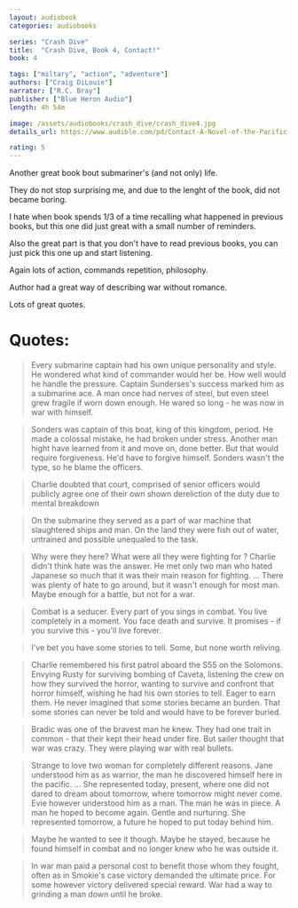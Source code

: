 ```yaml
---
layout: audiobook
categories: audiobooks

series: "Crash Dive"
title:  "Crash Dive, Book 4, Contact!"
book: 4

tags: ["miltary", "action", "adventure"]
authors: ["Craig DiLouie"]
narrator: ["R.C. Bray"]
publisher: ["Blue Heron Audio"]
length: 4h 54m

image: /assets/audiobooks/crash_dive/crash_dive4.jpg
details_url: https://www.audible.com/pd/Contact-A-Novel-of-the-Pacific-War-Audiobook/B07735WYX5

rating: 5
---
```



Another great book bout submariner's (and not only) life.

They do not stop surprising me, and due to the lenght of the book, did not became boring.

I hate when book spends 1/3 of a time recalling what happened in previous books, but this one did just great with a small number of reminders.

Also the great part is that you don't have to read previous books, you can just pick this one up and start listening.

Again lots of action, commands repetition, philosophy.

Author had a great way of describing war without romance.

Lots of great quotes.

# Quotes:

> Every submarine captain had his own unique personality and style. He wondered what kind of commander would her be. How well would he handle the pressure. Captain Sunderses's success marked him as a submarine ace. A man once had nerves of steel, but even steel grew fragile if worn down enough. He wared so long - he was now in war with himself.

> Sonders was captain of this boat, king of this kingdom, period. He made a colossal mistake, he had broken under stress. Another man hight have learned from it and move on, done better. But that would require forgiveness. He'd have to forgive himself. Sonders wasn't the type, so he blame the officers.

> Charlie doubted that court, comprised of senior officers would publicly agree one of their own shown dereliction of the duty due to mental breakdown

> On the submarine they served as a part of war machine that slaughtered ships and man. On the land they were fish out of water, untrained and possible unequaled to the task.

> Why were they here? What were all they were fighting for ? Charlie didn't think hate was the answer. He met only two man who hated Japanese so much that it was their main reason for fighting. ... There was plenty of hate to go around, but it wasn't enough for most man. Maybe enough for a battle, but not for a war.

> Combat is a seducer. Every part of you sings in combat. You live completely in a moment. You face death and survive. It promises - if you survive this - you'll live forever. 

> I've bet you have some stories to tell. Some, but none worth reliving.

> Charlie remembered his first patrol aboard the S55 on the Solomons. Envying Rusty for surviving bombing of Caveta, listening the crew on how they survived the horror, wanting to survive and confront that horror himself, wishing he had his own stories to tell. Eager to earn them. He never imagined that some stories became an burden. That some stories can never be told and would have to be forever buried. 

> Bradic was one of the bravest man he knew. They had one trait in common - that their kept their head under fire. But sailer thought that war was crazy. They were playing war with real bullets.

> Strange to love two woman for completely different reasons. Jane understood him as as warrior, the man he discovered himself here in the pacific. ... She represented today, present, where one did not dared to dream about tomorrow, where tomorrow might never come. Evie however understood him as a man. The man he was in piece. A man he hoped to become again. Gentle and nurturing. She represented tomorrow, a future he hoped to put today behind him.

> Maybe he wanted to see it though. Maybe he stayed, because he found himself in combat and no longer knew who he was outside it.

> In war man paid a personal cost to benefit those whom they fought, often as in Smokie's case victory demanded the ultimate price. For some however victory delivered special reward. War had a way to grinding a man down until he broke. 